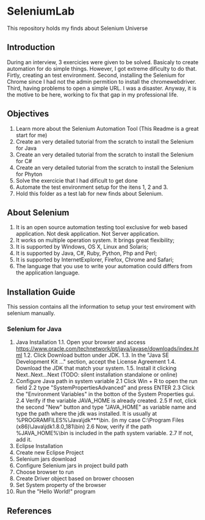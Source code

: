 # SeleniumLab
This repository holds my finds about Selenium Universe

## Introduction
During an interview, 3 exercicies were given to be solved. Basicaly to create automation for do simple things. However, I got extreme dificulty to do that. Firtly, creating an test environment. Second, installing the Selenium for Chrome since I had not the admin permition to install the chromewebdriver. Third, having problems to open a simple URL. I was a disaster. Anyway, it is the motive to be here, working to fix that gap in my professional life. 

## Objectives
1. Learn more about the Selenium Automation Tool (This Readme is a great start for me)
1. Create an very detailed tutorial from the scratch to install the Selenium for Java
2. Create an very detailed tutorial from the scratch to install the Selenium for C#
3. Create an very detailed tutorial from the scratch to install the Selenium for Phyton
4. Solve the exercicie that I had dificult to get done
5. Automate the test environment setup for the itens 1, 2 and 3.
6. Hold this folder as a test lab for new finds about Selenium.

## About Selenium
1. It is an open source automation testing tool exclusive for web based application. Not desk application. Not Server application.
2. It works on multiple operation system. It brings great flexibility;
3. It is supported by Windows, OS X, Linux and Solaris;
4. It is supported by Java, C#, Ruby, Python, Php and Perl;
5. It is supported by InternetExplorer, Firefox, Chrome and Safari;
5. The language that you use to write your automation could differs from the application language.

## Installation Guide
This session contains all the information to setup your test enviroment with selenium manually.

### Selenium for Java

1. Java Installation
1.1. Open your browser and access https://www.oracle.com/technetwork/pt/java/javase/downloads/index.html
1.2. Click Download button under JDK.
1.3. In the "Java SE Development Kit ..." section, accept the License Agreement
1.4. Download the JDK that match your system.
1.5. Install it clicking Next..Next...Next (TODO: silent installation standalone or online)
2. Configure Java path in system variable
2.1 Click Win + R to open the run field
2.2 type "SystemPropertiesAdvanced" and press ENTER
2.3 Click the "Environment Variables" in the botton of the System Properties gui.
2.4 Verify if the variable JAVA_HOME is already created.
2.5 If not, click the second "New" button and type "JAVA_HOME" as variable name and type the path where the jdk was installed. It is usually at %PROGRAMFILES%\Java\jdk***\bin. (in my case C:\Program Files (x86)\Java\jdk1.8.0_181\bin)
2.6 Now, verify if the path %JAVA_HOME%\bin is included in the path system variable. 
2.7 If not, add it.
3. Eclipse Installation
4. Create new Eclipse Project
5. Selenium jars download
6. Configure Selenium jars in project build path
7. Choose browser to run
8. Create Driver object based on brower choosen
9. Set System property of the browser
10. Run the "Hello World!" program

## References
